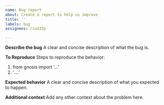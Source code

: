 ```yaml
---
name: Bug report
about: Create a report to help us improve
title: ''
labels: bug
assignees: rsud33p

---
```


**Describe the bug**
A clear and concise description of what the bug is.

**To Reproduce**
Steps to reproduce the behavior:
1. from gnosis import '...'
2. '....'

**Expected behavior**
A clear and concise description of what you expected to happen.

**Additional context**
Add any other context about the problem here.
